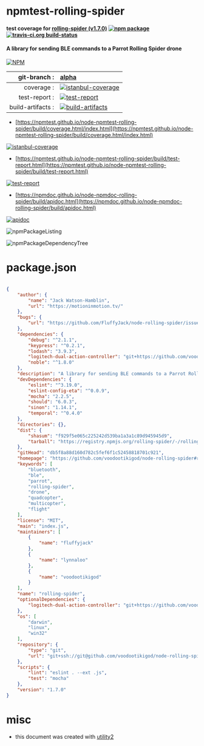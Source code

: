 # npmtest-rolling-spider

#### test coverage for  [rolling-spider (v1.7.0)](https://github.com/voodootikigod/node-rolling-spider#readme)  [![npm package](https://img.shields.io/npm/v/npmtest-rolling-spider.svg?style=flat-square)](https://www.npmjs.org/package/npmtest-rolling-spider) [![travis-ci.org build-status](https://api.travis-ci.org/npmtest/node-npmtest-rolling-spider.svg)](https://travis-ci.org/npmtest/node-npmtest-rolling-spider)

#### A library for sending BLE commands to a Parrot Rolling Spider drone

[![NPM](https://nodei.co/npm/rolling-spider.png?downloads=true&downloadRank=true&stars=true)](https://www.npmjs.com/package/rolling-spider)

| git-branch : | [alpha](https://github.com/npmtest/node-npmtest-rolling-spider/tree/alpha)|
|--:|:--|
| coverage : | [![istanbul-coverage](https://npmtest.github.io/node-npmtest-rolling-spider/build/coverage.badge.svg)](https://npmtest.github.io/node-npmtest-rolling-spider/build/coverage.html/index.html)|
| test-report : | [![test-report](https://npmtest.github.io/node-npmtest-rolling-spider/build/test-report.badge.svg)](https://npmtest.github.io/node-npmtest-rolling-spider/build/test-report.html)|
| build-artifacts : | [![build-artifacts](https://npmtest.github.io/node-npmtest-rolling-spider/glyphicons_144_folder_open.png)](https://github.com/npmtest/node-npmtest-rolling-spider/tree/gh-pages/build)|

- [https://npmtest.github.io/node-npmtest-rolling-spider/build/coverage.html/index.html](https://npmtest.github.io/node-npmtest-rolling-spider/build/coverage.html/index.html)

[![istanbul-coverage](https://npmtest.github.io/node-npmtest-rolling-spider/build/screenCapture.buildCi.browser.%252Ftmp%252Fbuild%252Fcoverage.lib.html.png)](https://npmtest.github.io/node-npmtest-rolling-spider/build/coverage.html/index.html)

- [https://npmtest.github.io/node-npmtest-rolling-spider/build/test-report.html](https://npmtest.github.io/node-npmtest-rolling-spider/build/test-report.html)

[![test-report](https://npmtest.github.io/node-npmtest-rolling-spider/build/screenCapture.buildCi.browser.%252Ftmp%252Fbuild%252Ftest-report.html.png)](https://npmtest.github.io/node-npmtest-rolling-spider/build/test-report.html)

- [https://npmdoc.github.io/node-npmdoc-rolling-spider/build/apidoc.html](https://npmdoc.github.io/node-npmdoc-rolling-spider/build/apidoc.html)

[![apidoc](https://npmdoc.github.io/node-npmdoc-rolling-spider/build/screenCapture.buildCi.browser.%252Ftmp%252Fbuild%252Fapidoc.html.png)](https://npmdoc.github.io/node-npmdoc-rolling-spider/build/apidoc.html)

![npmPackageListing](https://npmtest.github.io/node-npmtest-rolling-spider/build/screenCapture.npmPackageListing.svg)

![npmPackageDependencyTree](https://npmtest.github.io/node-npmtest-rolling-spider/build/screenCapture.npmPackageDependencyTree.svg)



# package.json

```json

{
    "author": {
        "name": "Jack Watson-Hamblin",
        "url": "https://motioninmotion.tv/"
    },
    "bugs": {
        "url": "https://github.com/FluffyJack/node-rolling-spider/issues"
    },
    "dependencies": {
        "debug": "^2.1.1",
        "keypress": "^0.2.1",
        "lodash": "3.9.3",
        "logitech-dual-action-controller": "git+https://github.com/voodootikigod/node-logitech-dual-action-controller.git",
        "noble": "^1.8.0"
    },
    "description": "A library for sending BLE commands to a Parrot Rolling Spider drone",
    "devDependencies": {
        "eslint": "^3.19.0",
        "eslint-config-eta": "^0.0.9",
        "mocha": "2.2.5",
        "should": "6.0.3",
        "sinon": "1.14.1",
        "temporal": "^0.4.0"
    },
    "directories": {},
    "dist": {
        "shasum": "f929f5e065c225242d539ba1a3a1c89d945945d9",
        "tarball": "https://registry.npmjs.org/rolling-spider/-/rolling-spider-1.7.0.tgz"
    },
    "gitHead": "db5f8a88d160d782c5fef6f1c52458818701c921",
    "homepage": "https://github.com/voodootikigod/node-rolling-spider#readme",
    "keywords": [
        "bluetooth",
        "ble",
        "parrot",
        "rolling-spider",
        "drone",
        "quadcopter",
        "multicopter",
        "flight"
    ],
    "license": "MIT",
    "main": "index.js",
    "maintainers": [
        {
            "name": "fluffyjack"
        },
        {
            "name": "lynnaloo"
        },
        {
            "name": "voodootikigod"
        }
    ],
    "name": "rolling-spider",
    "optionalDependencies": {
        "logitech-dual-action-controller": "git+https://github.com/voodootikigod/node-logitech-dual-action-controller.git"
    },
    "os": [
        "darwin",
        "linux",
        "win32"
    ],
    "repository": {
        "type": "git",
        "url": "git+ssh://git@github.com/voodootikigod/node-rolling-spider.git"
    },
    "scripts": {
        "lint": "eslint . --ext .js",
        "test": "mocha"
    },
    "version": "1.7.0"
}
```



# misc
- this document was created with [utility2](https://github.com/kaizhu256/node-utility2)
